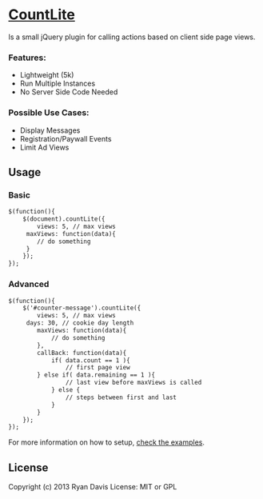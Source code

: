 [CountLite](http://mediaflydesign.com/plugins/countLite/)
======================================================

Is a small jQuery plugin for calling actions based on client side page views.

### Features:
* Lightweight (5k)
* Run Multiple Instances
* No Server Side Code Needed

### Possible Use Cases:
* Display Messages
* Registration/Paywall Events
* Limit Ad Views


Usage
-----

### Basic

```html
$(function(){
    $(document).countLite({
    	views: 5, // max views
   	 maxViews: function(data){
    	// do something
   	 }
    });
});
```

### Advanced

```html
$(function(){
    $('#counter-message').countLite({
    	views: 5, // max views
   	 days: 30, // cookie day length
    	maxViews: function(data){
    		// do something
    	},
    	callBack: function(data){
    		if( data.count == 1 ){
    			// first page view
		} else if( data.remaining == 1 ){
    			// last view before maxViews is called
    		} else {
    			// steps between first and last
    		}
    	}
    });
});
```

For more information on how to setup, [check the examples](http://mediaflydesign.com/plugins/countLite/).

## License
Copyright (c) 2013 Ryan Davis
License: MIT or GPL